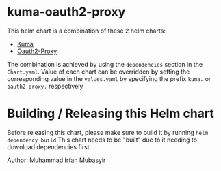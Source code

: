 # kuma-oauth2-proxy 
 
This helm chart is a combination of these 2 helm charts:
- [Kuma](https://kumahq.github.io/charts)
- [Oauth2-Proxy](https://oauth2-proxy.github.io/manifests)

The combination is achieved by using the `dependencies` section in the `Chart.yaml`.
Value of each chart can be overridden by setting the corresponding value in the `values.yaml` by specifying the prefix `kuma.` or `oauth2-proxy.` respectively

# Building / Releasing this Helm chart
Before releasing this chart, please make sure to build it by running `helm dependency build`
This chart needs to be "built" due to it needing to download dependencies first

Author: Muhammad Irfan Mubasyir
